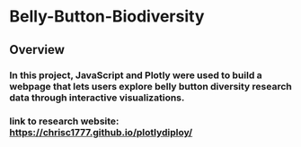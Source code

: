 # Belly-Button-Biodiversity

## Overview
### In this project, JavaScript and Plotly were used to build a webpage that lets users explore belly button diversity research data through interactive visualizations.
### link to research website: https://chrisc1777.github.io/plotlydiploy/
